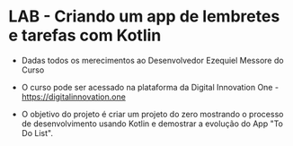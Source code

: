 # LAB - Criando um app de lembretes e tarefas com Kotlin

- Dadas todos os merecimentos ao Desenvolvedor Ezequiel Messore do Curso

- O curso pode ser acessado na plataforma da Digital Innovation One - <https://digitalinnovation.one>

- O objetivo do projeto é criar um projeto do zero mostrando o processo de desenvolvimento usando Kotlin e demostrar a evolução do App "To Do List".
